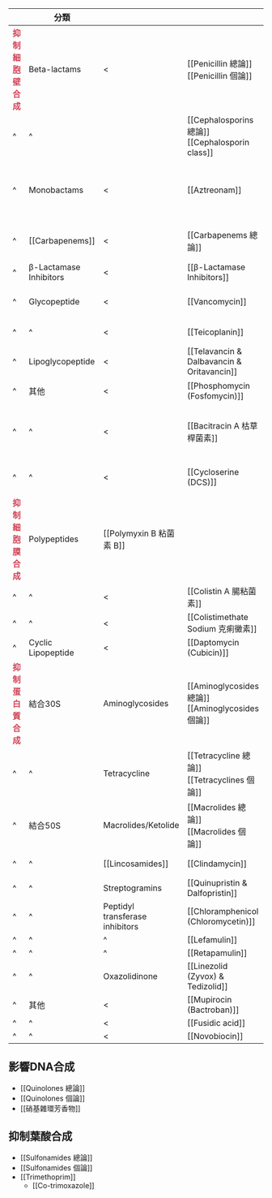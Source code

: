 
|                                                                         | 分類                   |                          |                                                      | MOA                                                        |
| ----------------------------------------------------------------------- | ---------------------- | ------------------------ | ---------------------------------------------------- | ---------------------------------------------------------- |
| **<span style="font-weight:bold; color:#d04255">抑制細胞壁合成</span>** | Beta-lactams           | <                        | [[Penicillin 總論]]<br>[[Penicillin 個論]]           | 不可逆抑制 transpeptidase (step3)                          |
| ^                                                                       | ^                      |                          | [[Cephalosporins 總論]]<br>[[Cephalosporin class]]   | ^                                                          |
| ^                                                                       | Monobactams            | <                        | [[Aztreonam]]                                        | 抑制 transpeptidase 所催化之 peptidoglycan 的 crosslinking |
| ^                                                                       | [[Carbapenems]]        | <                        | [[Carbapenems 總論]]                                 | 透過 PBPs-1b 和 PBPs-2 結合抑制細胞壁合成                  |
| ^                                                                       | β-Lactamase Inhibitors | <                        | [[β-Lactamase Inhibitors]]                           | inhibit β-Lactamase                                        |
| ^                                                                       | Glycopeptide           | <                        | [[Vancomycin]]                                       | 結合 D-alanine-D-alanine terminals                         |
| ^                                                                       | ^                      | <                        | [[Teicoplanin]]                                      | 結合 dipeptide of peptidoglycan                            |
| ^                                                                       | Lipoglycopeptide       | <                        | [[Telavancin & Dalbavancin & Oritavancin]]           |                                                            |
| ^                                                                       | 其他                   | <                        | [[Phosphomycin (Fosfomycin)]]                        | 抑制 enolpyruvial transferase                              |
| ^                                                                       | ^                      | <                        | [[Bacitracin A 枯草桿菌素]]                          | 抑制 dephosphorylation of bactoprenol (BP) pyrophosphate   |
| ^                                                                       | ^                      | <                        | [[Cycloserine (DCS)]]                                | 抑制 D-alanine racemase and D-alanine ligase               |
| **<span style="font-weight:bold; color:#d04255">抑制細胞膜合成</span>** | Polypeptides           | [[Polymyxin B 粘菌素 B]] |                                                      |                                                            |
| ^                                                                       | ^                      | <                        | [[Colistin A 腸粘菌素]]                              |                                                            |
| ^                                                                       | ^                      | <                        | [[Colistimethate Sodium 克痢黴素]]                   |                                                            |
| ^                                                                       | Cyclic Lipopeptide     | <                        | [[Daptomycin (Cubicin)]]                             |                                                            |
| **<span style="font-weight:bold; color:#d04255">抑制蛋白質合成</span>** | 結合30S                | Aminoglycosides          | [[Aminoglycosides 總論]]<br>[[Aminoglycosides 個論]] | 造成 mRNA 誤讀                                             |
| ^                                                                       | ^                      | Tetracycline             | [[Tetracycline 總論]] <br>[[Tetracyclines 個論]]     |                                                            |
| ^                                                                       | 結合50S                | Macrolides/Ketolide      | [[Macrolides 總論]]<br>[[Macrolides 個論]]           |                                                            |
| ^                                                                       | ^                      | [[Lincosamides]]         | [[Clindamycin]]                                      | 抑制 translocation step                                    |
| ^                                                                       | ^                      | Streptogramins           | [[Quinupristin & Dalfopristin]]                      |                                                            |
| ^                                                                       | ^                      | Peptidyl transferase inhibitors     | [[Chloramphenicol (Chloromycetin)]]                  |                                                            |
| ^                                                                       | ^                      | ^                        | [[Lefamulin]]                                        |                                                            |
| ^                                                                       | ^                      | ^                        | [[Retapamulin]]                                      |                                                            |
| ^                                                                       | ^                      | Oxazolidinone            | [[Linezolid (Zyvox) & Tedizolid]]                    |                                                            |
| ^                                                                       | 其他                   | <                        | [[Mupirocin (Bactroban)]]                            |                                                            |
| ^                                                                       | ^                      | <                        | [[Fusidic acid]]                                     |                                                            |
| ^                                                                       | ^                      | <                        | [[Novobiocin]]                                       |                                                            |
## 影響DNA合成
- [[Quinolones 總論]]
- [[Quinolones 個論]]
- [[硝基雜環芳香物]]
## 抑制葉酸合成
- [[Sulfonamides 總論]]
- [[Sulfonamides 個論]]
- [[Trimethoprim]]
	- [[Co-trimoxazole]]